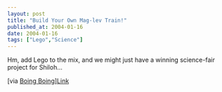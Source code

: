 ```yaml
---
layout: post
title: "Build Your Own Mag-lev Train!"
published_at: 2004-01-16
date: 2004-01-16
tags: ["Lego","Science"]
---
```


Hm, add Lego to the mix, and we might just have a winning science-fair project for Shiloh...  

[via [Boing Boing](http://boingboing.net)][Link](http://www.guardian.co.uk/life/feature/story/0,13026,1122916,00.html)  